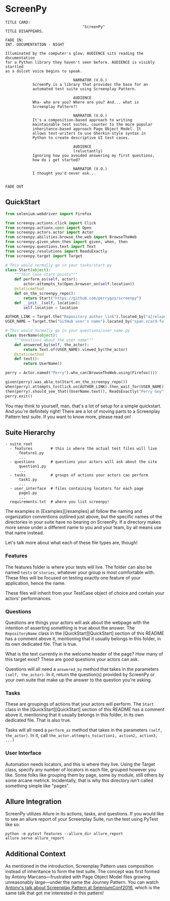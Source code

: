 ScreenPy
========
```
TITLE CARD:
                                  "ScreenPy"
TITLE DISAPPEARS.
                                                                      FADE IN:
INT. DOCUMENTATION - NIGHT

Illuminated by the computer's glow, AUDIENCE sits reading the documentation
for a Python library they haven't seen before. AUDIENCE is visibly startled
as a dulcet voice begins to speak.

                              NARRATOR (V.O.)
            ScreenPy is a library that provides the base for an
            automated test suite using Screenplay Pattern.

                              AUDIENCE
            Wha- who are you? Where are you? And... what is
            Screenplay Pattern?!

                              NARRATOR (V.O.)
            It's a composition-based approach to writing
            maintainable test suites, counter to the more popular
            inheritance-based approach Page Object Model. It
            allows test-writers to use Gherkin-style syntax in
            Python to create descriptive UI test cases.

                              AUDIENCE
                              (reluctantly)
            Ignoring how you avoided answering my first questions,
            how do i get started?

                              NARRATOR (V.O.)
            I thought you'd never ask...

                                                                      FADE OUT
```

QuickStart
----------
```python
from selenium.webdriver import Firefox

from screenpy.actions.click import Click
from screenpy.actions.open import Open
from screenpy.actors.actor import Actor
from screenpy.abilities.browse_the_web import BrowseTheWeb
from screenpy.given_when_then import given, when, then
from screenpy.questions.text import Text
from screenpy.resolutions import ReadsExactly
from screenpy.target import Target

# This would normally go in your tasks/start.py
class Start(object):
    """Test case start points"""
    def perform_as(self, actor):
        actor.attempts_to(Open.browser_on(self.location))
    @staticmethod
    def on_the_screenpy_repo():
        return Start("https://github.com/perrygoy/screenpy")
    def __init__(self, location):
        self.location = location

AUTHOR_LINK = Target.the("Repository author link").located_by("a[rel=author]")
USER_NAME = Target.the("GitHub user's name").located_by("span.vcard-fullname")

# This would normally go in your questions/user_name.py
class UserName(object):
    """Questions about the user name"""
    def answered_by(self, the_actor):
        return Text.of(USER_NAME).viewed_by(the_actor)
    @staticmethod
    def text():
        return UserName()

perry = Actor.named("Perry").who_can(BrowseTheWeb.using(Firefox()))

given(perry).was_able_to(Start.on_the_screenpy_repo())
when(perry).attempts_to(Click.on(AUTHOR_LINK).then_wait_for(USER_NAME))
then(perry).should_see_that((UserName.text(), ReadsExactly("Perry Goy")),)
perry.exit()
```

You may think to yourself, man, that's a lot of setup for a simple quickstart. And you're definitely right! There are a lot of moving parts to a Screenplay Pattern test suite. If you want to know more, please read on!

Suite Hierarchy
---------------

```
- suite_root
  - features        # this is where the actual test files will live
      feature1.py
      ...
  - questions       # questions your actors will ask about the site
      question1.py
      ...
  - tasks           # groups of actions your actors can perform
      task1.py
      ...
  - user_interface  # files containing locators for each page
      page1.py
      ...
  requirements.txt  # where you list screenpy!
```

The examples in [Examples][/examples] all follow the naming and organization conventions outlined just above, but the specific names of the directories in your suite have no bearing on ScreenPy. If a directory makes more sense under a different name to you and your team, by all means use that name instead.

Let's talk more about what each of these file types are, though!

### Features

The features folder is where your tests will live. The folder can also be named `tests` or `stories`, whatever your group is most comfortable with. These files will be focused on testing exactly one feature of your application, hence the name.

These files will inherit from your TestCase object of choice and contain your actors' performances.

### Questions

Questions are things your actors will ask about the webpage with the intention of asserting something is true about the answer. The `RepositoryName` class in the [QuickStart][QuickStart] section of this README has a comment above it, mentioning that it usually belongs in this folder, in its own dedicated file. That is true.

What is the text currently in the welcome header of the page? How many of this target exist? These are good questions your actors can ask.

Questions will all need a `answered_by` method that takes in the parameters `(self, the_actor)`. In it, return the question(s) provided by ScreenPy or your own suite that make up the answer to the question you're asking.

### Tasks

These are groupings of actions that your actors will perform. The `Start` class in the [QuickStart][QuickStart] section of this README has a comment above it, mentioning that it usually belongs in this folder, in its own dedicated file. That is also true.

Tasks will all need a `perform_as` method that takes in the parameters `(self, the_actor)`. In it, call `the_actor.attempts_to(action1, action2, action3, ...)`

### User Interface

Automation needs locators, and this is where they live. Using the Target class, specify any number of locators in each file, grouped however you like. Some folks like grouping them by page, some by module, still others by some arcane metrick. Incidentally, that is why this directory isn't called something simple like "pages".

Allure Integration
------------------

ScreenPy utilizes Allure in its actions, tasks, and questions. If you would like to see an allure report of your Screenplay Suite, run the test using PyTest like so:

    python -m pytest features --allure_dir allure_report
    allure serve allure_report

Additional Context
------------------

As mentioned in the introduction, Screenplay Pattern uses composition instead of inheritance to form the test suite. The concept was first formed by Antony Marcano—frustrated with Page Object Model files growing unreasonably large—under the name the Journey Pattern. You can watch [Antony's talk about Screenplay Pattern at SeleniumConf2016](https://www.youtube.com/watch?v=8f8tdZBvAbI "The Screenplay Pattern - a SOLID alternative to Page Objects | Antony Marcano"), which is the same talk that got me interested in this pattern!

